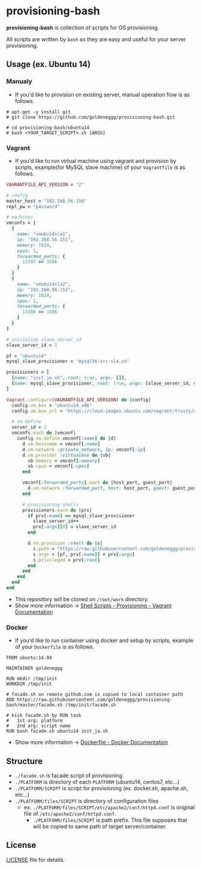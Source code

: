 provisioning-bash
==========
__provisioning-bash__ is collection of scripts for OS provisioning.

All scripts are written by `bash` so they are easy and useful for your server provisioning.


## Usage (ex. Ubuntu 14)

### Manualy

* If you'd like to provision on existing server, manual operation flow is as follows.

```
# apt-get -y install git
# git clone https://github.com/goldeneggg/provisioning-bash.git

# cd provisioning-bash/ubuntu14
# bash <YOUR_TARGET_SCRIPT>.sh [ARGS]
```

### Vagrant

* If you'd like to run virtual machine using vagrant and provision by scripts, example(for MySQL slave machine) of your `Vagrantfile` is as follows.

```ruby
VAGRANTFILE_API_VERSION = "2"

# config
master_host = "192.168.56.150"
repl_pw = "p4ssword"

# machines
vmconfs = [
  {
    name: "vmubu14sla1",
    ip: "192.168.56.151",
    memory: 1024,
    cpus: 1,
    forwarded_ports: {
      13307 => 3306
    }
  }
  {
    name: "vmubu14sla2",
    ip: "192.168.56.152",
    memory: 1024,
    cpus: 1,
    forwarded_ports: {
      13308 => 3306
    }
  }
]

# inisialize slave_server_id
slave_server_id = 1

pf = "ubuntu14"
mysql_slave_provisioner = "mysql56-src-sla.sh"

provisioners = [
  {name: "init_ja.sh", root: true, args: []},
  {name: mysql_slave_provisioner, root: true, args: [slave_server_id, master_host, repl_pw]}
]

Vagrant.configure(VAGRANTFILE_API_VERSION) do |config|
  config.vm.box = "ubuntu14_x86"
  config.vm.box_url = "https://cloud-images.ubuntu.com/vagrant/trusty/current/trusty-server-cloudimg-amd64-vagrant-disk1.box"

  # vm define
  server_id = 2
  vmconfs.each do |vmconf|
    config.vm.define vmconf[:name] do |d|
      d.vm.hostname = vmconf[:name]
      d.vm.network :private_network, ip: vmconf[:ip]
      d.vm.provider :virtualbox do |vb|
        vb.memory = vmconf[:memory]
        vb.cpus = vmconf[:cpus]
      end

      vmconf[:forwarded_ports].each do |host_port, guest_port|
        d.vm.network :forwarded_port, host: host_port, guest: guest_port
      end

      # provisioning shells
      provisioners.each do |prv|
        if prv[:name] == mysql_slave_provisioner
          slave_server_id++
          prv[:args][0] = slave_server_id
        end

        d.vm.provision :shell do |s|
          s.path = "https://raw.githubusercontent.com/goldeneggg/provisioning-bash/master/facade.sh"
          s.args = [pf, prv[:name]] + prv[:args]
          s.privileged = prv[:root]
        end
      end
    end
  end
end
```

* This repository will be cloned on `/root/work` directory.
* Show more information -> [Shell Scripts - Provisioning - Vagrant Documentation](https://docs.vagrantup.com/v2/provisioning/shell.html)

### Docker

* If you'd like to run container using docker and setup by scripts, example of your `Dockerfile` is as follows.

```shell
FROM ubuntu:14.04

MAINTAINER goldeneggg

RUN mkdir /tmp/init
WORKDIR /tmp/init

# facade.sh on remote github.com is copied to local container path
ADD https://raw.githubusercontent.com/goldeneggg/provisioning-bash/master/facade.sh /tmp/init/facade.sh

# kick facade.sh by RUN task
#   1st arg: platform
#   2nd arg: script name
RUN bash facade.sh ubuntu14 init_ja.sh
```

* Show more information -> [Dockerfile - Docker Documentation](https://docs.docker.com/reference/builder/)


## Structure

* `./facade.sh` is facade script of provisioning
* `./PLATFORM` is directory of each `PLATFORM` (ubuntu14, centos7, etc...)
* `./PLATFORM/SCRIPT` is script for provisioning (ex. docker.sh, apache.sh, etc...)
* `./PLATFORM/files/SCRIPT` is directory of configuration files
    * ex. `./PLATFORM/files/SCRIPT/etc/apache2/conf/httpd.conf` is original file of `/etc/apache2/conf/httpd.conf`.
        * `./PLATFORM/files/SCRIPT` is path prefix. This file supposes that will be copied to same path of target server/container.


## License

[LICENSE](LICENSE) file for details.
